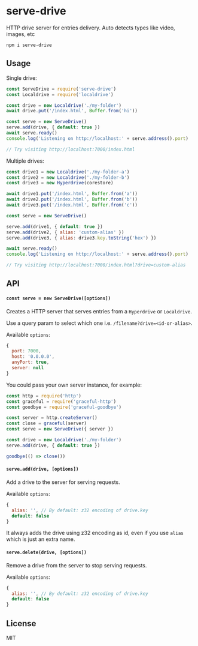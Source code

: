 # serve-drive

HTTP drive server for entries delivery. Auto detects types like video, images, etc

```
npm i serve-drive
```

## Usage

Single drive:
```js
const ServeDrive = require('serve-drive')
const Localdrive = require('localdrive')

const drive = new Localdrive('./my-folder')
await drive.put('/index.html', Buffer.from('hi'))

const serve = new ServeDrive()
serve.add(drive, { default: true })
await serve.ready()
console.log('Listening on http://localhost:' + serve.address().port)

// Try visiting http://localhost:7000/index.html
```

Multiple drives:
```js
const drive1 = new Localdrive('./my-folder-a')
const drive2 = new Localdrive('./my-folder-b')
const drive3 = new Hyperdrive(corestore)

await drive1.put('/index.html', Buffer.from('a'))
await drive2.put('/index.html', Buffer.from('b'))
await drive3.put('/index.html', Buffer.from('c'))

const serve = new ServeDrive()

serve.add(drive1, { default: true })
serve.add(drive2, { alias: 'custom-alias' })
serve.add(drive3, { alias: drive3.key.toString('hex') })

await serve.ready()
console.log('Listening on http://localhost:' + serve.address().port)

// Try visiting http://localhost:7000/index.html?drive=custom-alias
```

## API

#### `const serve = new ServeDrive([options])`

Creates a HTTP server that serves entries from a `Hyperdrive` or `Localdrive`.

Use a query param to select which one i.e. `/filename?drive=<id-or-alias>`.

Available `options`:
```js
{
  port: 7000,
  host: '0.0.0.0',
  anyPort: true,
  server: null
}
```

You could pass your own server instance, for example:
```js
const http = require('http')
const graceful = require('graceful-http')
const goodbye = require('graceful-goodbye')

const server = http.createServer()
const close = graceful(server)
const serve = new ServeDrive({ server })

const drive = new Localdrive('./my-folder')
serve.add(drive, { default: true })

goodbye(() => close())
```

#### `serve.add(drive, [options])`

Add a drive to the server for serving requests.

Available `options`:
```js
{
  alias: '', // By default: z32 encoding of drive.key
  default: false
}
```

It always adds the drive using z32 encoding as id, even if you use `alias` which is just an extra name.

#### `serve.delete(drive, [options])`

Remove a drive from the server to stop serving requests.

Available `options`:
```js
{
  alias: '', // By default: z32 encoding of drive.key
  default: false
}
```

## License
MIT
